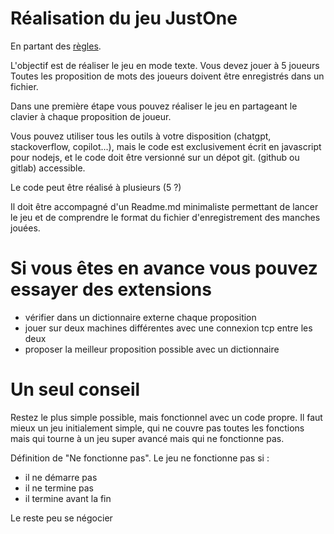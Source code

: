 # Réalisation du jeu JustOne
En partant des [règles](./JustOne.pdf).

L'objectif est de réaliser le jeu en mode texte. 
Vous devez jouer à 5 joueurs
Toutes les proposition de mots des joueurs doivent être enregistrés dans un fichier.

Dans une première étape vous pouvez réaliser le jeu en partageant le clavier à chaque proposition de joueur. 

Vous pouvez utiliser tous les outils à votre disposition (chatgpt, stackoverflow, copilot...), mais le code est exclusivement écrit en javascript pour nodejs, et le code doit être versionné sur un dépot git. (github ou gitlab) accessible. 

Le code peut être réalisé à plusieurs (5 ?) 

Il doit être accompagné d'un Readme.md minimaliste permettant de lancer le jeu et de comprendre le format du fichier d'enregistrement des manches jouées.

# Si vous êtes en avance vous pouvez essayer des extensions
- vérifier dans un dictionnaire externe chaque proposition
- jouer sur deux machines différentes avec une connexion tcp entre les deux
- proposer la meilleur proposition possible avec un dictionnaire


# Un seul conseil
Restez le plus simple possible, mais fonctionnel avec un code propre.
Il faut mieux un jeu initialement simple, qui ne couvre pas toutes les fonctions mais qui tourne à un jeu super avancé mais qui ne fonctionne pas. 

Définition de "Ne fonctionne pas".
Le jeu ne fonctionne pas si : 
 - il ne démarre pas
 - il ne termine pas
 - il termine avant la fin

Le reste peu se négocier
